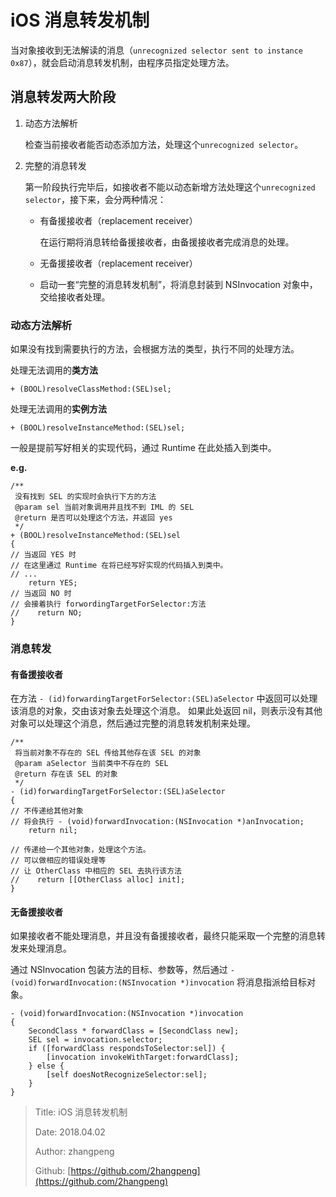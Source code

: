 # iOS 消息转发机制

当对象接收到无法解读的消息（`unrecognized selector sent to instance 0x87`），就会启动消息转发机制，由程序员指定处理方法。

## 消息转发两大阶段

1. 动态方法解析

   检查当前接收者能否动态添加方法，处理这个`unrecognized selector`。

2. 完整的消息转发

   第一阶段执行完毕后，如接收者不能以动态新增方法处理这个`unrecognized selector`，接下来，会分两种情况：

   * 有备援接收者（replacement receiver）

     在运行期将消息转给备援接收者，由备援接收者完成消息的处理。

   * 无备援接收者（replacement receiver）
   * 启动一套“完整的消息转发机制”，将消息封装到 NSInvocation 对象中，交给接收者处理。

### 动态方法解析

如果没有找到需要执行的方法，会根据方法的类型，执行不同的处理方法。

处理无法调用的**类方法**

```text
+ (BOOL)resolveClassMethod:(SEL)sel;
```

处理无法调用的**实例方法**

```text
+ (BOOL)resolveInstanceMethod:(SEL)sel;
```

一般是提前写好相关的实现代码，通过 Runtime 在此处插入到类中。

**e.g.**

```text
/**
 没有找到 SEL 的实现时会执行下方的方法
 @param sel 当前对象调用并且找不到 IML 的 SEL
 @return 是否可以处理这个方法，并返回 yes
 */
+ (BOOL)resolveInstanceMethod:(SEL)sel
{
// 当返回 YES 时
// 在这里通过 Runtime 在将已经写好实现的代码插入到类中。
// ...
    return YES;
// 当返回 NO 时
// 会接着执行 forwordingTargetForSelector:方法
//    return NO;
}
```

### 消息转发

#### 有备援接收者

在方法 `- (id)forwardingTargetForSelector:(SEL)aSelector` 中返回可以处理该消息的对象，交由该对象去处理这个消息。
如果此处返回 nil，则表示没有其他对象可以处理这个消息，然后通过完整的消息转发机制来处理。

```text
/**
 将当前对象不存在的 SEL 传给其他存在该 SEL 的对象
 @param aSelector 当前类中不存在的 SEL
 @return 存在该 SEL 的对象
 */
- (id)forwardingTargetForSelector:(SEL)aSelector
{
// 不传递给其他对象
// 将会执行 - (void)forwardInvocation:(NSInvocation *)anInvocation;
    return nil;

// 传递给一个其他对象，处理这个方法。
// 可以做相应的错误处理等
// 让 OtherClass 中相应的 SEL 去执行该方法
//    return [[OtherClass alloc] init];
}
```

#### 无备援接收者

如果接收者不能处理消息，并且没有备援接收者，最终只能采取一个完整的消息转发来处理消息。

通过 NSInvocation 包装方法的目标、参数等，然后通过 `- (void)forwardInvocation:(NSInvocation *)invocation` 将消息指派给目标对象。

```text
- (void)forwardInvocation:(NSInvocation *)invocation
{
    SecondClass * forwardClass = [SecondClass new];
    SEL sel = invocation.selector;
    if ([forwardClass respondsToSelector:sel]) {
        [invocation invokeWithTarget:forwardClass];
    } else {
        [self doesNotRecognizeSelector:sel];
    }
}
```

> Title: iOS 消息转发机制
>
> Date: 2018.04.02
>
> Author: zhangpeng
>
> Github: [https://github.com/2hangpeng](https://github.com/2hangpeng)

